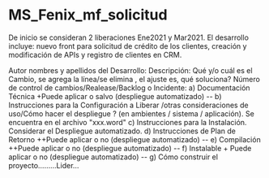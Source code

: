 # MS_Fenix_mf_solicitud
De inicio se consideran 2 liberaciones Ene2021 y Mar2021. El desarrollo incluye: nuevo front para solicitud de crédito de los clientes, creación y modificación de APIs y registro de clientes en CRM.

Autor nombres y apellidos del Desarrollo:
Descripción: Qué y/o cuál es el Cambio, se agrega la línea/se elimina , el ajuste es, qué soluciona?
Número de control de cambios/Realease/Backlog o Incidente:
a) Documentación Técnica +Puede aplicar o salvo (despliegue automatizado) --
b) Instrucciones para la Configuración a Liberar /otras consideraciones de uso/Cómo hacer el despliegue ? (en ambientes / sistema / aplicación). Se encuentra en el archivo "xxx.word"
c) Instrucciones para la Instalación. Considerar el Despliegue automatizado.
d) Instrucciones de Plan de Retorno ++Puede aplicar o no (despliegue automatizado) --
e) Compilación ++Puede aplicar o no (despliegue automatizado) --
f) Instalable + Puede aplicar o no (despliegue automatizado) --
g) Cómo construir el proyecto………Lider…
